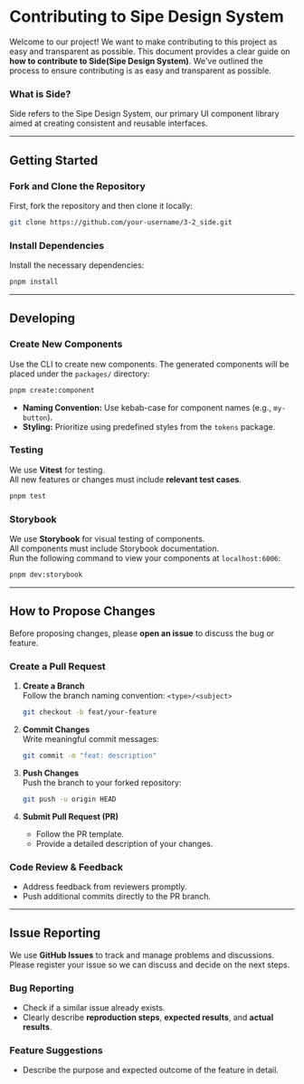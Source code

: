 # Contributing to Sipe Design System

Welcome to our project! We want to make contributing to this project as easy and transparent as possible.
This document provides a clear guide on **how to contribute to Side(Sipe Design System)**.
We've outlined the process to ensure contributing is as easy and transparent as possible.

### What is Side?
Side refers to the Sipe Design System, our primary UI component library aimed at creating consistent and reusable interfaces.

---

## Getting Started

### Fork and Clone the Repository
First, fork the repository and then clone it locally:
```sh
git clone https://github.com/your-username/3-2_side.git
```

### Install Dependencies
Install the necessary dependencies:
```sh
pnpm install
```

---

## Developing

### Create New Components
Use the CLI to create new components. The generated components will be placed under the `packages/` directory:
```sh
pnpm create:component
```

- **Naming Convention:** Use kebab-case for component names (e.g., `my-button`).
- **Styling:** Prioritize using predefined styles from the `tokens` package.

### Testing
We use **Vitest** for testing.  
All new features or changes must include **relevant test cases**.
```sh
pnpm test
```

### Storybook
We use **Storybook** for visual testing of components.  
All components must include Storybook documentation.  
Run the following command to view your components at `localhost:6006`:
```sh
pnpm dev:storybook
```

---

## How to Propose Changes
Before proposing changes, please **open an issue** to discuss the bug or feature.

### Create a Pull Request

1. **Create a Branch**  
   Follow the branch naming convention: `<type>/<subject>`
   ```sh
   git checkout -b feat/your-feature
   ```

2. **Commit Changes**  
   Write meaningful commit messages:
   ```sh
   git commit -m "feat: description"
   ```

3. **Push Changes**  
   Push the branch to your forked repository:
   ```sh
   git push -u origin HEAD
   ```

4. **Submit Pull Request (PR)**
   - Follow the PR template.
   - Provide a detailed description of your changes.

### Code Review & Feedback
- Address feedback from reviewers promptly.
- Push additional commits directly to the PR branch.

---

## Issue Reporting

We use **GitHub Issues** to track and manage problems and discussions.  
Please register your issue so we can discuss and decide on the next steps.

### Bug Reporting
- Check if a similar issue already exists.
- Clearly describe **reproduction steps**, **expected results**, and **actual results**.

### Feature Suggestions
- Describe the purpose and expected outcome of the feature in detail.  
